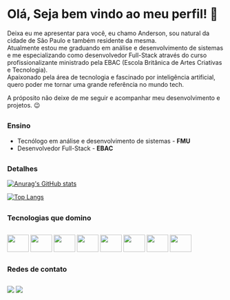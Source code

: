 # Olá, Seja bem vindo ao meu perfil! 🤗

Deixa eu me apresentar para você, eu chamo Anderson, sou natural da cidade de São Paulo e também residente da mesma.  
Atualmente estou me graduando em análise e desenvolvimento de sistemas e me especializando como desenvolvedor Full-Stack através do  curso profissionalizante ministrado pela EBAC (Escola Britânica de Artes Criativas e Tecnologia).  
Apaixonado pela área de tecnologia e fascinado por inteligência artificial, quero poder me tornar uma grande referência no mundo tech.  

A próposito não deixe de me seguir e acompanhar meu desenvolvimento e projetos. 😉  

## 

### Ensino
- Tecnólogo em análise e desenvolvimento de sistemas - **FMU**
- Desenvolvedor Full-Stack - **EBAC**

##  

### Detalhes

[![Anurag's GitHub stats](https://github-readme-stats.vercel.app/api?username=AndBalbino&show_icons=true&theme=dark)](https://github.com/anuraghazra/github-readme-stats)


 [![Top Langs](https://github-readme-stats.vercel.app/api/top-langs/?username=AndBalbino&layout=donut)](https://github.com/anuraghazra/github-readme-stats)

 ##

 ### Tecnologias que domino  

 ##
   
 <div style="display: inline_block">
  
 <img align="center" height="40" width="50" src="https://cdn.jsdelivr.net/gh/devicons/devicon/icons/c/c-original.svg" /> 
  
 <img align="center" height="40" width="50" src="https://cdn.jsdelivr.net/gh/devicons/devicon/icons/javascript/javascript-original.svg" />
  
 <img align="center" height="40" width="50" src="https://cdn.jsdelivr.net/gh/devicons/devicon/icons/html5/html5-original-wordmark.svg" />
  
 <img align="center" height="40" width="50" src="https://cdn.jsdelivr.net/gh/devicons/devicon/icons/css3/css3-original-wordmark.svg" />
 
 <img align="center" height="40" width="50" src="https://cdn.jsdelivr.net/gh/devicons/devicon/icons/react/react-original-wordmark.svg" />

<img align="center" height="40" width="50" src="https://cdn.jsdelivr.net/gh/devicons/devicon/icons/python/python-original-wordmark.svg" />

<img align="center" height="40" width="50" src="https://cdn.jsdelivr.net/gh/devicons/devicon/icons/django/django-plain-wordmark.svg" />

<img align="center" height="40" width="50" src="https://cdn.jsdelivr.net/gh/devicons/devicon/icons/postgresql/postgresql-original-wordmark.svg" />

  </div>
  
##
### Redes de contato
##
  
  <div> 
  <a href="https://www.instagram.com/a_balbino0"  target="_blank"><img src="https://img.shields.io/badge/-Instagram-%23E4405F?style=for-the-badge&logo=instagram&logoColor=white" target="_blank"></a>
  <a href="https://www.linkedin.com/in/anderson-balbino-52a93a233/" target="_blank"><img src="https://img.shields.io/badge/-LinkedIn-%230077B5?style=for-the-badge&logo=linkedin&logoColor=white" target="_blank"></a> 
</div>


